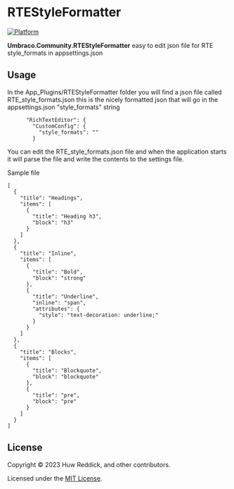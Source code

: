 # RTEStyleFormatter

[![Platform](https://img.shields.io/badge/Umbraco-10.0+-%233544B1?style=flat&logo=umbraco)](https://umbraco.com/products/umbraco-cms/)

**Umbraco.Community.RTEStyleFormatter** easy to edit json file for RTE style_formats in appsettings.json

## Usage
In the App_Plugins/RTEStyleFormatter folder you will find a json file called RTE_style_formats.json this is the nicely formatted json that will go in the appsettings.json "style_formats" string 
```
      "RichTextEditor": {
        "CustomConfig": {
          "style_formats": ""
        }
```
You can edit the RTE_style_formats.json file and when the application starts it will parse the file and write the contents to the settings file.

Sample file
```
[
  {
    "title": "Headings",
    "items": [
      {
        "title": "Heading h3",
        "block": "h3"
      }
    ]
  },
  {
    "title": "Inline",
    "items": [
      {
        "title": "Bold",
        "block": "strong"
      },
      {
        "title": "Underline",
        "inline": "span",
        "attributes": {
          "style": "text-decoration: underline;"
        }
      }
    ]
  },
  {
    "title": "Blocks",
    "items": [
      {
        "title": "Blockquote",
        "block": "blockquote"
      },
      {
        "title": "pre",
        "block": "pre"
      }
    ]
  }
]
```
## License
Copyright © 2023 Huw Reddick, and other contributors.

Licensed under the [MIT License](https://github.com/huwred/RTEStyleFormatter/blob/master/LICENSE.txt).


